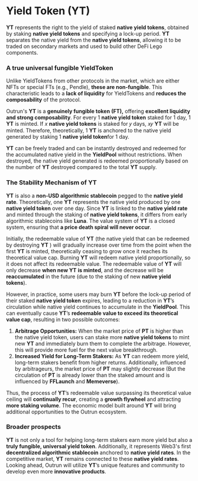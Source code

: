 # Yield Token (YT)

**YT** represents the right to the yield of staked **native yield tokens**, obtained by staking **native yield tokens** and specifying a lock-up period. **YT** separates the native yield from the **native yield tokens**, allowing it to be traded on secondary markets and used to build other DeFi Lego components.

### **A true universal fungible YieldToken**

Unlike YieldTokens from other protocols in the market, which are either NFTs or special FTs (e.g., Pendle), **these are non-fungible**. This characteristic leads to a **lack of liquidity** for YieldTokens and **reduces the composability** of the protocol.

Outrun's **YT** is a **genuinely fungible token** **(FT),** offering **excellent liquidity and strong composability**. For every 1 **native yield token** staked for 1 day, 1 **YT** is minted. If 𝑥 **native yield tokens** is staked for 𝑦 days, 𝑥𝑦 **YT** will be minted. Therefore, theoretically, 1 **YT** is anchored to the native yield generated by staking 1 **native yield token**for 1 day.

**YT** can be freely traded and can be instantly destroyed and redeemed for the accumulated native yield in the **YieldPool** without restrictions. When destroyed, the native yield generated is redeemed proportionally based on the number of **YT** destroyed compared to the total **YT** supply.

### The Stability Mechanism of **YT**&#x20;

**YT** is also a **non-USD algorithmic stablecoin** pegged to the **native yield rate**. Theoretically, one **YT** represents the native yield produced by one **native yield token** over one day. Since **YT** is linked to the **native yield rate** and minted through the staking of **native yield tokens**, it differs from early algorithmic stablecoins like **Luna**. The value system of **YT** is a closed system, ensuring that **a price death spiral will never occur**.

Initially, the redeemable value of **YT** (the native yield that can be redeemed by destroying **YT** ) will gradually increase over time from the point when the first **YT** is minted, theoretically ceasing to grow once it reaches its theoretical value cap. Burning **YT** will redeem native yield proportionally, so it does not affect its redeemable value. The redeemable value of **YT** will only decrease **when new YT** **is minted**, and the decrease will be **reaccumulated** in the future (due to the staking of new **native yield tokens**).

However, in practice, some users may burn **YT** before the lock-up period of their staked **native yield token** expires, leading to a reduction in **YT**’s circulation while native yield continues to accumulate in the **YieldPool**. This can eventually cause **YT**’s **redeemable value to exceed its theoretical value cap**, resulting in two possible outcomes:

1. **Arbitrage Opportunities:** When the market price of **PT** is higher than the native yield token, users can stake more **native yield tokens** to mint new **YT** and immediately burn them to complete the arbitrage. However, this will provide more fuel for the next value breakthrough.
2. **Increased Yield for Long-Term Stakers:** As **YT** can redeem more yield, long-term stakers benefit from higher returns. Additionally, influenced by arbitrageurs, the market price of **PT** may slightly decrease (But the circulation of **PT** is already lower than the staked amount and is influenced by **FFLaunch** and **Memeverse**).

Thus, the process of **YT**’s redeemable value surpassing its theoretical value ceiling will **continually recur**, creating a **growth flywheel** and attracting **more staking volume**. The economic model built around **YT** will bring additional opportunities to the Outrun ecosystem.

### Broader prospects

**YT** is not only a tool for helping long-term stakers earn more yield but also a **truly fungible, universal yield token**. Additionally, it represents Web3's first **decentralized algorithmic stablecoin** anchored to **native yield rates**. In the competitive market, **YT** remains connected to these **native yield rates**. Looking ahead, Outrun will utilize **YT**’s unique features and community to develop even more **innovative products**.
